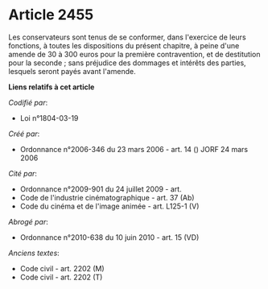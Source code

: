 # Article 2455

Les conservateurs sont tenus de se conformer, dans l'exercice de leurs fonctions, à toutes les dispositions du présent
chapitre, à peine d'une amende de 30 à 300 euros pour la première contravention, et de destitution pour la seconde ; sans
préjudice des dommages et intérêts des parties, lesquels seront payés avant l'amende.

**Liens relatifs à cet article**

_Codifié par_:

  - Loi n°1804-03-19

_Créé par_:

  - Ordonnance n°2006-346 du 23 mars 2006 - art. 14 () JORF 24 mars 2006

_Cité par_:

  - Ordonnance n°2009-901 du 24 juillet 2009 - art.
  - Code de l'industrie cinématographique - art. 37 (Ab)
  - Code du cinéma et de l'image animée - art. L125-1 (V)

_Abrogé par_:

  - Ordonnance n°2010-638 du 10 juin 2010 - art. 15 (VD)

_Anciens textes_:

  - Code civil - art. 2202 (M)
  - Code civil - art. 2202 (T)
